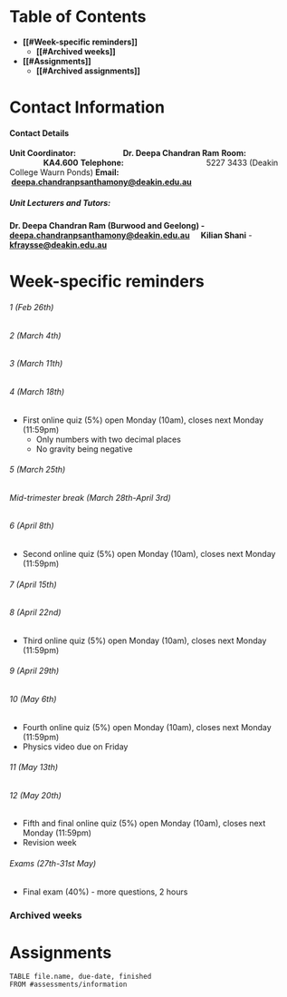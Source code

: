 # Table of Contents
- **[[#Week-specific reminders]]**
	- **[[#Archived weeks]]**
- **[[#Assignments]]**
	- **[[#Archived assignments]]**

# Contact Information
#### Contact Details
**Unit Coordinator:                         Dr. Deepa Chandran Ram**
**Room:                                            KA4.600**
**Telephone:**                                     5227 3433 (Deakin College Waurn Ponds)
**Email:                                             [deepa.chandranpsanthamony@deakin.edu.au](http://deepa.chandranpsanthamony@deakin.edu.au)**
##### **Unit Lecturers and Tutors:**        
**Dr. Deepa Chandran Ram (Burwood and Geelong) - deepa.chandranpsanthamony@deakin.edu.au**    
**Kilian Shani** - **[kfraysse@deakin.edu.au](http://kfraysse@deakin.edu.au)** 

# Week-specific reminders
###### 1 (Feb 26th)

###### 2 (March 4th)

###### 3 (March 11th)

###### 4 (March 18th)
- First online quiz (5%) open Monday (10am), closes next Monday (11:59pm)
	- Only numbers with two decimal places
	- No gravity being negative
###### 5 (March 25th)

###### Mid-trimester break (March 28th-April 3rd)

###### 6 (April 8th)
- Second online quiz (5%) open Monday (10am), closes next Monday (11:59pm)

###### 7 (April 15th)

###### 8 (April 22nd)
- Third online quiz (5%) open Monday (10am), closes next Monday (11:59pm)

###### 9 (April 29th)

###### 10 (May 6th)
- Fourth online quiz (5%) open Monday (10am), closes next Monday (11:59pm)
- Physics video due on Friday
###### 11 (May 13th)

###### 12 (May 20th)
- Fifth and final online quiz (5%) open Monday (10am), closes next Monday (11:59pm)
- Revision week
###### Exams (27th-31st May)
- Final exam (40%) - more questions, 2 hours


### Archived weeks




# Assignments
```dataview
TABLE file.name, due-date, finished
FROM #assessments/information
```

